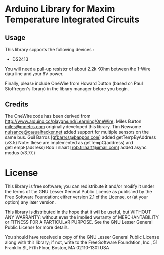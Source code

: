 # Arduino Library for Maxim Temperature Integrated Circuits

## Usage

This library supports the following devices :


* DS2413


You will need a pull-up resistor of about 2.2k KOhm between the 1-Wire data line
and your 5V power.

Finally, please include OneWire from Howard Dutton (based on Paul Stoffregen's library) in the library manager before you begin.

## Credits

The OneWire code has been derived from
http://www.arduino.cc/playground/Learning/OneWire.
Miles Burton <miles@mnetcs.com> originally developed this library.
Tim Newsome <nuisance@casualhacker.net> added support for multiple sensors on
the same bus.
Guil Barros [gfbarros@bappos.com] added getTempByAddress (v3.5)
   Note: these are implemented as getTempC(address) and getTempF(address)
Rob Tillaart [rob.tillaart@gmail.com] added async modus (v3.7.0)


# License

This library is free software; you can redistribute it and/or
modify it under the terms of the GNU Lesser General Public
License as published by the Free Software Foundation; either
version 2.1 of the License, or (at your option) any later version.

This library is distributed in the hope that it will be useful,
but WITHOUT ANY WARRANTY; without even the implied warranty of
MERCHANTABILITY or FITNESS FOR A PARTICULAR PURPOSE.  See the GNU
Lesser General Public License for more details.

You should have received a copy of the GNU Lesser General Public
License along with this library; if not, write to the Free Software
Foundation, Inc., 51 Franklin St, Fifth Floor, Boston, MA  02110-1301  USA
